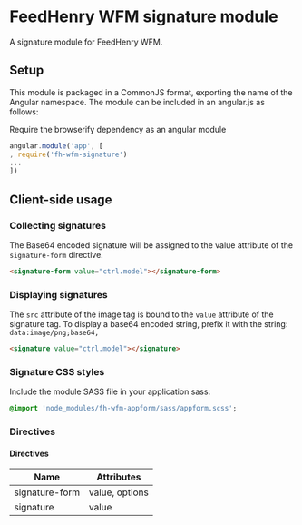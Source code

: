 # FeedHenry WFM signature module

A signature module for FeedHenry WFM.

## Setup
This module is packaged in a CommonJS format, exporting the name of the Angular namespace.  The module can be included in an angular.js as follows:

Require the browserify dependency as an angular module
```javascript
angular.module('app', [
, require('fh-wfm-signature')
...
])
```
## Client-side usage

### Collecting signatures
The Base64 encoded signature will be assigned to the value attribute of the `signature-form` directive.
```html
<signature-form value="ctrl.model"></signature-form>
```

### Displaying signatures
The `src` attribute of the image tag is bound to the `value` attribute of the signature tag.  To display a base64 encoded string, prefix it with the string: `data:image/png;base64,`
```html
<signature value="ctrl.model"></signature>
```

### Signature CSS styles
Include the module SASS file in your application sass:
```sass
@import 'node_modules/fh-wfm-appform/sass/appform.scss';
```

### Directives

#### Directives

| Name | Attributes |
| ---- | ----------- |
| signature-form | value, options |
| signature | value |
